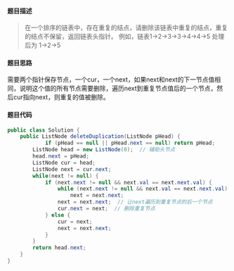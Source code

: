 #### **题目描述**

> 在一个排序的链表中，存在重复的结点，请删除该链表中重复的结点，重复的结点不保留，返回链表头指针。 例如，链表1->2->3->3->4->4->5 处理后为 1->2->5

#### **题目思路**

需要两个指针保存节点，一个cur，一个next，如果next和next的下一节点值相同，说明这个值的所有节点需要删除，遍历next到重复节点值后的一个节点，然后cur指向next，则重复的值被删除。

#### 题目代码

```java
public class Solution {
    public ListNode deleteDuplication(ListNode pHead) {
		    if (pHead == null || pHead.next == null) return pHead;
        ListNode head = new ListNode(0);  // 辅助头节点
        head.next = pHead;
        ListNode cur = head;
        ListNode next = cur.next;
        while(next != null) {
            if (next.next != null && next.val == next.next.val) {
                while (next.next != null && next.val == next.next.val)  // 找到重复节点，遍历next
                    next = next.next;
                next = next.next;  // 让next遍历到重复节点的后一个节点
                cur.next = next;  // 删除重复节点
            } else {
                cur = next;
                next = next.next;
            }
        }
        return head.next;
    }
}
```

